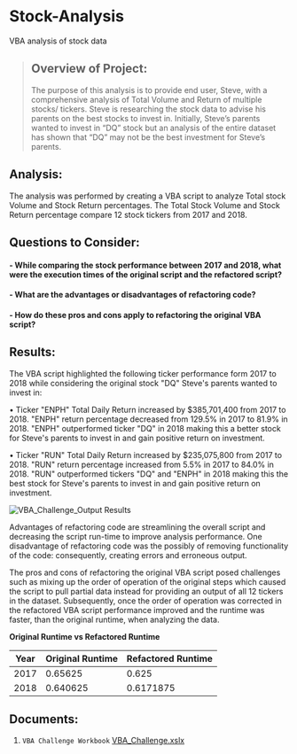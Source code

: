 # Stock-Analysis
VBA analysis of stock data

> ## Overview of Project:
> The purpose of this analysis is to provide end user, Steve, with a comprehensive analysis of Total Volume and Return of multiple stocks/ tickers. Steve is researching the stock data to advise his parents on the best stocks to invest in. Initially, Steve’s parents wanted to invest in “DQ” stock but an analysis of the entire dataset has shown that “DQ” may not be the best investment for Steve’s parents.

## Analysis:

The analysis was performed by creating a VBA script to analyze Total stock Volume and Stock Return percentages. The Total Stock Volume and Stock Return percentage compare 12 stock tickers from 2017 and 2018. 

## Questions to Consider:

####  - While comparing the stock performance between 2017 and 2018, what were the execution times of the original script and the refactored script?
####  - What are the advantages or disadvantages of refactoring code?
####  - How do these pros and cons apply to refactoring the original VBA script?

## Results:

The VBA script highlighted the following ticker performance form 2017 to 2018 while considering the original stock "DQ" Steve's parents wanted to invest in:

 • Ticker "ENPH" Total Daily Return increased by $385,701,400 from 2017 to 2018. "ENPH" return percentage decreased from 129.5% in 2017 to 81.9% in 2018. "ENPH"        outperformed ticker "DQ" in 2018 making this a better stock for Steve's parents to invest in and gain positive return on investment.

 • Ticker "RUN" Total Daily Return increased by $235,075,800 from 2017 to 2018. "RUN" return percentage increased from 5.5% in 2017 to 84.0% in 2018. "RUN" outperformed  tickers "DQ"  and "ENPH" in 2018 making this the best stock for Steve's parents to invest in and gain positive return on investment.
 
![VBA_Challenge_Output Results](https://user-images.githubusercontent.com/95396477/148671360-6172d7a6-16ce-4060-a111-1204b79803e5.png)

Advantages of refactoring code are streamlining the overall script and decreasing the script run-time to improve analysis performance. One disadvantage of refactoring code was the possibly of removing functionality of the code: consequently, creating errors and erroneous output.

The pros and cons of refactoring the original VBA script posed challenges such as mixing up the order of operation of the original steps which caused the script to pull partial data instead for providing an output of all 12 tickers in the dataset. Subsequently, once the order of operation was corrected in the refactored VBA script performance improved and the runtime was faster, than the original runtime, when analyzing the data.

**Original Runtime vs Refactored Runtime**

| Year | Original Runtime| Refactored Runtime
| ------ | ----------- | ------| 
| 2017 | 0.65625 | 0.625 |
| 2018 | 0.640625 | 0.6171875 |
    
## Documents:

1. `VBA Challenge Workbook` 
    [VBA_Challenge.xslx](https://github.com/MStewart0218/Stock-Analysis/blob/main/VBA_Challenge.xlsm)
 
